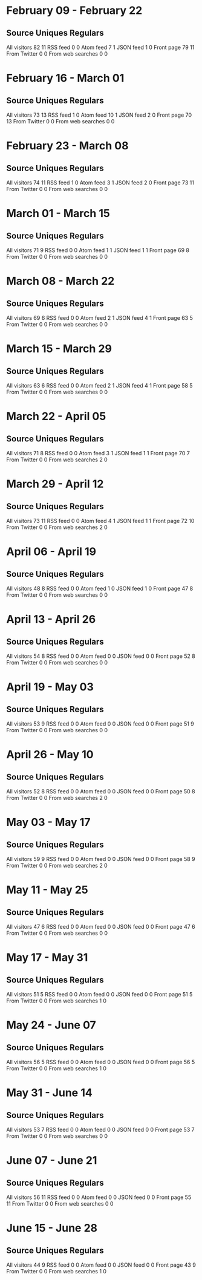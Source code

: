 # February 09 - February 22
Source                 Uniques Regulars
---------------------------------------
All visitors                82       11
RSS feed                     0        0
Atom feed                    7        1
JSON feed                    1        0
Front page                  79       11
From Twitter                 0        0
From web searches            0        0

# February 16 - March 01
Source                 Uniques Regulars
---------------------------------------
All visitors                73       13
RSS feed                     1        0
Atom feed                   10        1
JSON feed                    2        0
Front page                  70       13
From Twitter                 0        0
From web searches            0        0

# February 23 - March 08
Source                 Uniques Regulars
---------------------------------------
All visitors                74       11
RSS feed                     1        0
Atom feed                    3        1
JSON feed                    2        0
Front page                  73       11
From Twitter                 0        0
From web searches            0        0

# March 01 - March 15
Source                 Uniques Regulars
---------------------------------------
All visitors                71        9
RSS feed                     0        0
Atom feed                    1        1
JSON feed                    1        1
Front page                  69        8
From Twitter                 0        0
From web searches            0        0

# March 08 - March 22
Source                 Uniques Regulars
---------------------------------------
All visitors                69        6
RSS feed                     0        0
Atom feed                    2        1
JSON feed                    4        1
Front page                  63        5
From Twitter                 0        0
From web searches            0        0

# March 15 - March 29
Source                 Uniques Regulars
---------------------------------------
All visitors                63        6
RSS feed                     0        0
Atom feed                    2        1
JSON feed                    4        1
Front page                  58        5
From Twitter                 0        0
From web searches            0        0

# March 22 - April 05
Source                 Uniques Regulars
---------------------------------------
All visitors                71        8
RSS feed                     0        0
Atom feed                    3        1
JSON feed                    1        1
Front page                  70        7
From Twitter                 0        0
From web searches            2        0

# March 29 - April 12
Source                 Uniques Regulars
---------------------------------------
All visitors                73       11
RSS feed                     0        0
Atom feed                    4        1
JSON feed                    1        1
Front page                  72       10
From Twitter                 0        0
From web searches            2        0

# April 06 - April 19
Source                 Uniques Regulars
---------------------------------------
All visitors                48        8
RSS feed                     0        0
Atom feed                    1        0
JSON feed                    1        0
Front page                  47        8
From Twitter                 0        0
From web searches            0        0

# April 13 - April 26
Source                 Uniques Regulars
---------------------------------------
All visitors                54        8
RSS feed                     0        0
Atom feed                    0        0
JSON feed                    0        0
Front page                  52        8
From Twitter                 0        0
From web searches            0        0

# April 19 - May 03
Source                 Uniques Regulars
---------------------------------------
All visitors                53        9
RSS feed                     0        0
Atom feed                    0        0
JSON feed                    0        0
Front page                  51        9
From Twitter                 0        0
From web searches            0        0

# April 26 - May 10
Source                 Uniques Regulars
---------------------------------------
All visitors                52        8
RSS feed                     0        0
Atom feed                    0        0
JSON feed                    0        0
Front page                  50        8
From Twitter                 0        0
From web searches            2        0

# May 03 - May 17
Source                 Uniques Regulars
---------------------------------------
All visitors                59        9
RSS feed                     0        0
Atom feed                    0        0
JSON feed                    0        0
Front page                  58        9
From Twitter                 0        0
From web searches            2        0

# May 11 - May 25
Source                 Uniques Regulars
---------------------------------------
All visitors                47        6
RSS feed                     0        0
Atom feed                    0        0
JSON feed                    0        0
Front page                  47        6
From Twitter                 0        0
From web searches            0        0

# May 17 - May 31
Source                 Uniques Regulars
---------------------------------------
All visitors                51        5
RSS feed                     0        0
Atom feed                    0        0
JSON feed                    0        0
Front page                  51        5
From Twitter                 0        0
From web searches            1        0

# May 24 - June 07
Source                 Uniques Regulars
---------------------------------------
All visitors                56        5
RSS feed                     0        0
Atom feed                    0        0
JSON feed                    0        0
Front page                  56        5
From Twitter                 0        0
From web searches            1        0

# May 31 - June 14
Source                 Uniques Regulars
---------------------------------------
All visitors                53        7
RSS feed                     0        0
Atom feed                    0        0
JSON feed                    0        0
Front page                  53        7
From Twitter                 0        0
From web searches            0        0

# June 07 - June 21
Source                 Uniques Regulars
---------------------------------------
All visitors                56       11
RSS feed                     0        0
Atom feed                    0        0
JSON feed                    0        0
Front page                  55       11
From Twitter                 0        0
From web searches            0        0

# June 15 - June 28
Source                 Uniques Regulars
---------------------------------------
All visitors                44        9
RSS feed                     0        0
Atom feed                    0        0
JSON feed                    0        0
Front page                  43        9
From Twitter                 0        0
From web searches            1        0

